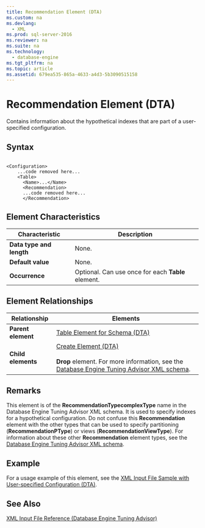 ```yaml
---
title: Recommendation Element (DTA)
ms.custom: na
ms.devlang: 
  - XML
ms.prod: sql-server-2016
ms.reviewer: na
ms.suite: na
ms.technology: 
  - database-engine
ms.tgt_pltfrm: na
ms.topic: article
ms.assetid: 679ea535-865a-4633-a4d3-5b3090515158
---
```

# Recommendation Element (DTA)
  Contains information about the hypothetical indexes that are part of a user\-specified configuration.  
  
## Syntax  
  
```  
  
<Configuration>  
    ...code removed here...  
    <Table>  
      <Name>...</Name>  
      <Recommendation>  
      ...code removed here...  
      </Recommendation>  
```  
  
## Element Characteristics  
  
|Characteristic|Description|  
|--------------------|-----------------|  
|**Data type and length**|None.|  
|**Default value**|None.|  
|**Occurrence**|Optional. Can use once for each **Table** element.|  
  
## Element Relationships  
  
|Relationship|Elements|  
|------------------|--------------|  
|**Parent element**|[Table Element for Schema &#40;DTA&#41;](../../Topics/TopicNameNotContainA/Table-Element-for-Schema--DTA-.md)|  
|**Child elements**|[Create Element &#40;DTA&#41;](../../Topics/TopicNameNotContainA/Create-Element--DTA-.md)<br /><br /> **Drop** element. For more information, see the [Database Engine Tuning Advisor XML schema](http://go.microsoft.com/fwlink/?linkid=43100).|  
  
## Remarks  
 This element is of the **RecommendationTypecomplexType** name in the Database Engine Tuning Advisor XML schema. It is used to specify indexes for a hypothetical configuration. Do not confuse this **Recommendation** element with the other types that can be used to specify partitioning \(**RecommendationPType**\) or views \(**RecommendationViewType**\). For information about these other **Recommendation** element types, see the [Database Engine Tuning Advisor XML schema](http://go.microsoft.com/fwlink/?linkid=43100).  
  
## Example  
 For a usage example of this element, see the [XML Input File Sample with User-specified Configuration &#40;DTA&#41;](../../Topics/TopicNameNotContainA/XML-Input-File-Sample-with-User-specified-Configuration--DTA-.md).  
  
## See Also  
 [XML Input File Reference &#40;Database Engine Tuning Advisor&#41;](../../Topics/TopicNameNotContainA/XML-Input-File-Reference--Database-Engine-Tuning-Advisor-.md)  
  
  